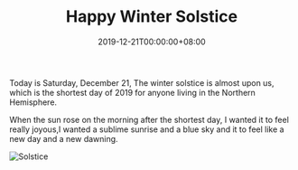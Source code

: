 ﻿---
title: "Happy Winter Solstice"
date: 2019-12-21T00:00:00+08:00
draft: true
categories:
  - "Miscellaneous"
---

Today is  Saturday, December 21, The winter solstice is almost upon us, which is the shortest day of 2019 for anyone living in the Northern Hemisphere.

When the sun rose on the morning after the shortest day, I wanted it to feel really joyous,I wanted a sublime sunrise and a blue sky and it to feel like a new day and a new dawning.

![Solstice](https://media.npr.org/assets/img/2019/12/20/shortestday_9780763686987_hi_us_rev-3_custom-e660b51518edd3d74be8f086a0dc753cdd13b341-s1300-c85.jpg)






